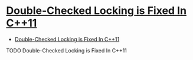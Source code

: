 # [Double-Checked Locking is Fixed In C++11](https://preshing.com/20130930/double-checked-locking-is-fixed-in-cpp11/)

- [Double-Checked Locking is Fixed In C++11](#double-checked-locking-is-fixed-in-c11)

TODO Double-Checked Locking is Fixed In C++11
